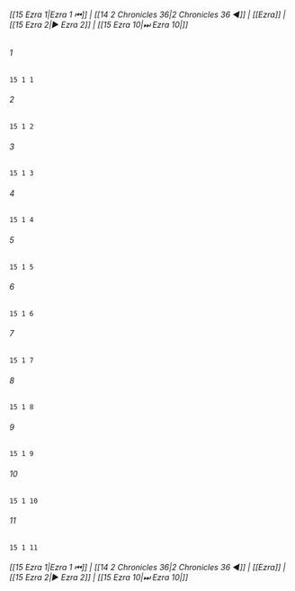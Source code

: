 
###### [[15 Ezra 1|Ezra 1 ⏮]] | [[14 2 Chronicles 36|2 Chronicles 36 ◀]] | [[Ezra]] | [[15 Ezra 2|▶ Ezra 2]] | [[15 Ezra 10|⏭ Ezra 10|]]

###### 1
``` verse
15 1 1 
```
###### 2
``` verse
15 1 2 
```
###### 3
``` verse
15 1 3 
```
###### 4
``` verse
15 1 4 
```
###### 5
``` verse
15 1 5 
```
###### 6
``` verse
15 1 6 
```
###### 7
``` verse
15 1 7 
```
###### 8
``` verse
15 1 8 
```
###### 9
``` verse
15 1 9 
```
###### 10
``` verse
15 1 10 
```
###### 11
``` verse
15 1 11 
```

###### [[15 Ezra 1|Ezra 1 ⏮]] | [[14 2 Chronicles 36|2 Chronicles 36 ◀]] | [[Ezra]] | [[15 Ezra 2|▶ Ezra 2]] | [[15 Ezra 10|⏭ Ezra 10|]]

